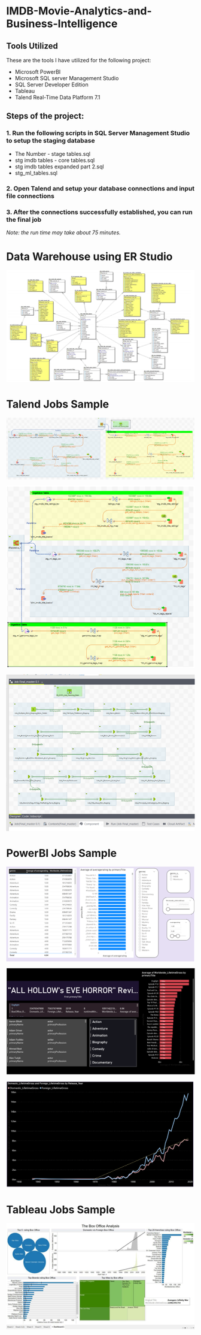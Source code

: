 # IMDB-Movie-Analytics-and-Business-Intelligence

## Tools Utilized
These are the tools I have utilized for the following project:
* Microsoft PowerBI 
* Microsoft SQL server Management Studio
* SQL Server Developer Edition
* Tableau
* Talend Real-Time Data Platform 7.1

## Steps of the project:

### 1. Run the following scripts in SQL Server Management Studio to setup the staging database

* The Number - stage tables.sql
* stg imdb tables - core tables.sql
* stg imdb tables expanded part 2.sql
* stg_ml_tables.sql

### 2. Open Talend and setup your database connections and input file connections

### 3. After the connections successfully established, you can run the final job
*Note: the run time may take about 75 minutes.*
<br>

# Data Warehouse using ER Studio

![](Images/IMDB-ER-Diagram.png)

# Talend Jobs Sample

![](Images/ETL_Pipeline.png)

![](Images/Time-Synchronized_ETL%20pipelines.png)

![](Images/finalmaster%20Job.png)

# PowerBI Jobs Sample

![](Images/3LayerDepthBusinessViewPowerBI.png)

![](Images/DarkTemplateWorldGrossAnalysis.png)

![](Images/Trend_Analysis_GrossComparision.png)

# Tableau Jobs Sample

![](Images/AdvanceTableau_BoxOfficeAnalysis.jpg)
